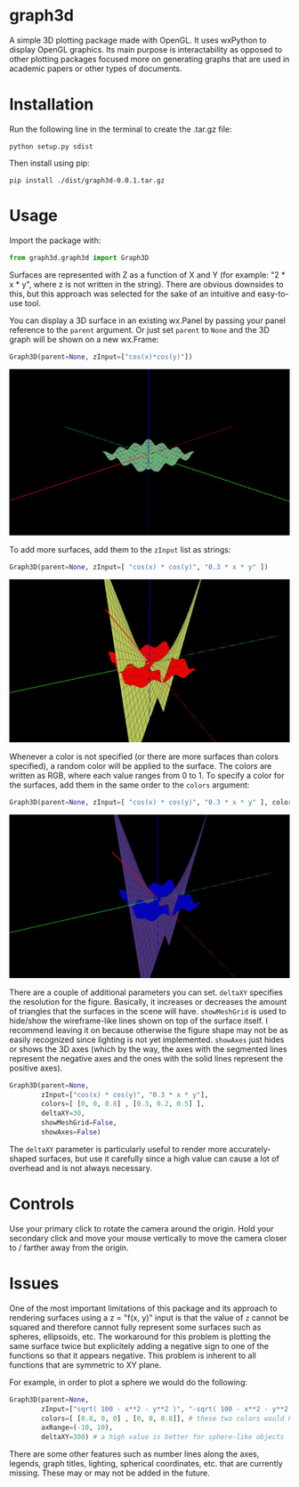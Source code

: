 # graph3d
A simple 3D plotting package made with OpenGL. It uses wxPython to display OpenGL graphics. Its main purpose is interactability as opposed to other plotting packages focused more on generating graphs that are used in academic papers or other types of documents.

# Installation
Run the following line in the terminal to create the .tar.gz file:

```
python setup.py sdist
```

Then install using pip:

```
pip install ./dist/graph3d-0.0.1.tar.gz
```

# Usage

Import the package with:

```python
from graph3d.graph3d import Graph3D
```

Surfaces are represented with Z as a function of X and Y (for example: "2 * x * y", where z is not written in the string). There are obvious downsides to this, but this approach was selected for the sake of an intuitive and easy-to-use tool.

You can display a 3D surface in an existing wx.Panel by passing your panel reference to the `parent` argument. Or just set `parent` to `None` and the 3D graph will be shown on a new wx.Frame:

```python
Graph3D(parent=None, zInput=["cos(x)*cos(y)"])
```

![test](imgs/cap1.JPG?raw=true "Cap1")

To add more surfaces, add them to the `zInput` list as strings:

```python
Graph3D(parent=None, zInput=[ "cos(x) * cos(y)", "0.3 * x * y" ])
```

![test](imgs/cap2.JPG?raw=true "Cap2")

Whenever a color is not specified (or there are more surfaces than colors specified), a random color will be applied to the surface. The colors are written as RGB, where each value ranges from 0 to 1. To specify a color for the surfaces, add them in the same order to the `colors` argument:

```python
Graph3D(parent=None, zInput=[ "cos(x) * cos(y)", "0.3 * x * y" ], colors=[ [0, 0, 0.8] , [0.3, 0.2, 0.5] ])
```

![test](imgs/cap3.JPG?raw=true "Cap3")

There are a couple of additional parameters you can set. `deltaXY` specifies the resolution for the figure. Basically, it increases or decreases the amount of triangles that the surfaces in the scene will have. `showMeshGrid` is used to hide/show the wireframe-like lines shown on top of the surface itself. I recommend leaving it on because otherwise the figure shape may not be as easily recognized since lighting is not yet implemented. `showAxes` just hides or shows the 3D axes (which by the way, the axes with the segmented lines represent the negative axes and the ones with the solid lines represent the positive axes).

```python
Graph3D(parent=None, 
        zInput=["cos(x) * cos(y)", "0.3 * x * y"], 
        colors=[ [0, 0, 0.8] , [0.3, 0.2, 0.5] ],
        deltaXY=30,
        showMeshGrid=False,
        showAxes=False)
```

The `deltaXY` parameter is particularly useful to render more accurately-shaped surfaces, but use it carefully since a high value can cause a lot of overhead and is not always necessary.

# Controls
Use your primary click to rotate the camera around the origin.
Hold your secondary click and move your mouse vertically to move the camera closer to / farther away from the origin.

# Issues

One of the most important limitations of this package and its approach to rendering surfaces using a z = "f(x, y)" input is that the value of `z` cannot be squared and therefore cannot fully represent some surfaces such as spheres, ellipsoids, etc. The workaround for this problem is plotting the same surface twice but explicitely adding a negative sign to one of the functions so that it appears  negative. This problem is inherent to all functions that are symmetric to XY plane.

For example, in order to plot a sphere we would do the following:

```python
Graph3D(parent=None, 
        zInput=["sqrt( 100 - x**2 - y**2 )", "-sqrt( 100 - x**2 - y**2 )"], 
        colors=[ [0.8, 0, 0] , [0, 0, 0.8]], # these two colors would have to be the same
        axRange=(-10, 10),
        deltaXY=300) # a high value is better for sphere-like objects
```



There are some other features such as number lines along the axes, legends, graph titles, lighting, spherical coordinates, etc. that are currently missing. These may or may not be added in the future.



